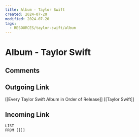 ```yaml
---
title: Album - Taylor Swift
created: 2024-07-20
modified: 2024-07-20
tags:
  - RESOURCES/taylor-swift/album
---
```

# Album - Taylor Swift
## Comments

## Outgoing Link
[[Every Taylor Swift Album in Order of Release]]
[[Taylor Swift]]
## Incoming Link
```dataview
LIST
FROM [[]]
```
